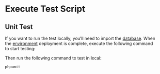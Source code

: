 # Execute Test Script

## Unit Test

If you want to run the test locally, you'll need to import the [database](../../tests/data/rhosocial_yii2_user.sql).
When the [environment](test-environment.md) deployment is complete, execute the following command to start testing:

Then run the following command to test in local:
```
phpunit
```
